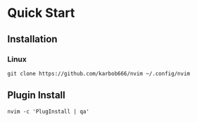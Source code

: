 # Quick Start

## Installation

### Linux

```shell
git clone https://github.com/karbob666/nvim ~/.config/nvim
```

## Plugin Install

```shell
nvim -c 'PlugInstall | qa'
```

